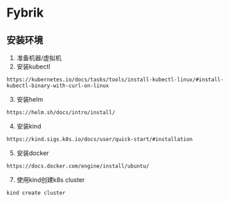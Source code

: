 # Fybrik

## 安装环境

1. 准备机器/虚拟机
3. 安装kubectl
```
https://kubernetes.io/docs/tasks/tools/install-kubectl-linux/#install-kubectl-binary-with-curl-on-linux
```
3. 安装helm
```
https://helm.sh/docs/intro/install/
```
4. 安装kind
```
https://kind.sigs.k8s.io/docs/user/quick-start/#installation
```
5. 安装docker
```
https://docs.docker.com/engine/install/ubuntu/
```

7. 使用kind创建k8s cluster
```shell
kind create cluster
```

